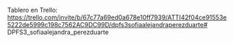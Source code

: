 Tablero en Trello:
https://trello.com/invite/b/67c77a69ed0a678e10ff7939/ATTI42f04ce91553e5222de5999c198c7562AC9DC99D/dpfs3sofiaalejandraperezduarte# DPFS3_sofiaalejandra_perezduarte
